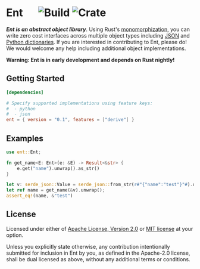 # Ent &emsp; ![Build] ![Crate]

[Build]: https://github.com/nkconnor/ent/workflows/build/badge.svg
[Crate]: https://img.shields.io/crates/v/ent


**_Ent is an abstract object library_**. Using Rust's [monomorphization](https://doc.rust-lang.org/book/ch10-01-syntax.html),
you can write zero cost interfaces across multiple object types including [JSON](https://github.com/serde-rs/json) 
and [Python dictionaries](https://pyo3.rs). If you are interested in contributing to Ent, please do! We would welcome 
any help including additional object implementations.

**Warning: Ent is in early development and depends on Rust nightly!** 

## Getting Started

```toml
[dependencies]

# Specify supported implementations using feature keys:
#  - python
#  - json
ent = { version = "0.1", features = ["derive"] }
```

## Examples

```rust
use ent::Ent;

fn get_name<E: Ent>(e: &E) -> Result<&str> {
    e.get("name").unwrap().as_str()
}

let v: serde_json::Value = serde_json::from_str(r#"{"name":"test"}"#).unwrap();
let ref name = get_name(&v).unwrap();
assert_eq!(name, &"test")
```

## License

Licensed under either of <a href="LICENSE-APACHE">Apache License, Version
2.0</a> or <a href="LICENSE-MIT">MIT license</a> at your option.

Unless you explicitly state otherwise, any contribution intentionally submitted
for inclusion in Ent by you, as defined in the Apache-2.0 license, shall be
dual licensed as above, without any additional terms or conditions.
